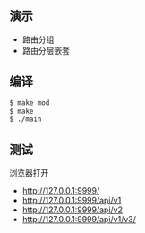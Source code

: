 ## 演示
+ 路由分组
+ 路由分层嵌套

## 编译
``` bash
$ make mod
$ make
$ ./main
```

## 测试
浏览器打开

+ <http://127.0.0.1:9999/>
+ <http://127.0.0.1:9999/api/v1>
+ <http://127.0.0.1:9999/api/v2>
+ <http://127.0.0.1:9999/api/v1/v3/>